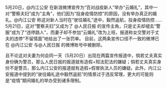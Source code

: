 5月20日，@内江公安 在新浪微博宣传为“百对战疫新人”举办“云婚礼”，其中一对“警察夫妇”成为“主角”，他们因为“投身疫情防控”的原因，没有举办真正的婚礼。@内江公安 称这对新人当时在“驶往婚礼”途中，毅然返航，投身疫情防控&#8230;&#8230; 5月21日，这对“警察夫妇”又成为了 @人民日报 的宣传主角，只是丈夫却褪去“警服”成为了“违停路人”，而妻子却不参加“云婚礼”改为上班，报道称女交警对于丈夫的违停“不留情面”地给出了一张罚单。 目前，这两条宣传口径不一致的微博已在 @内江公安 与@人民日报 的微博账号中被删除。

且不论这对夫妻为何会同一天（5月20日）出现在两篇宣传报道中，倘若丈夫真实身份确为警员，那么人民日报的报道就有造假+知法犯法的嫌疑；倘若丈夫真实身份不是警员，那么内江公安的报道就有造假+假冒执法人员的嫌疑。此外，内江公安报道中提到的“驶往婚礼途中毅然返航”的情景过于违反常理，更大的可能则是“疫情”期间婚礼的举办受到诸多限制。 
